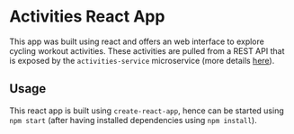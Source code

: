 # Activities React App
This app was built using react and offers an web interface
to explore cycling workout activities. These activities are pulled
from a REST API that is exposed by the `activities-service` microservice
(more details [here](../activities-service/README.md)).

## Usage
This react app is built using `create-react-app`, hence can
be started using `npm start` (after having installed dependencies
using `npm install`).
